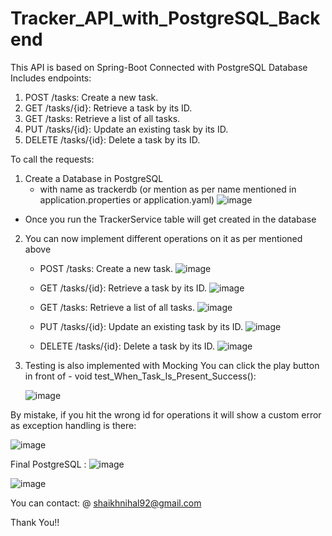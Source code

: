 # Tracker_API_with_PostgreSQL_Backend

This API is based on Spring-Boot
Connected with PostgreSQL Database
Includes endpoints:
1) POST /tasks: Create a new task.
2) GET /tasks/{id}: Retrieve a task by its ID.
3) GET /tasks: Retrieve a list of all tasks.
4) PUT /tasks/{id}: Update an existing task by its ID.
5) DELETE /tasks/{id}: Delete a task by its ID.


To call the requests:

1) Create a Database in PostgreSQL
   - with name as trackerdb (or mention as per name mentioned in application.properties or application.yaml)
![image](https://github.com/Wh0mM1/Tracker_API_with_PostgreSQL_Backend/assets/90375499/e4ff60c4-08bd-4322-a3b1-dcfbcd6abc61)

- Once you run the TrackerService table will get created in the database

2) You can now implement different operations on it as per mentioned above
   - POST /tasks: Create a new task.
    ![image](https://github.com/Wh0mM1/Tracker_API_with_PostgreSQL_Backend/assets/90375499/028b85c3-3fa1-483a-8d10-9bf8b1e1f476)

   - GET /tasks/{id}: Retrieve a task by its ID.
     ![image](https://github.com/Wh0mM1/Tracker_API_with_PostgreSQL_Backend/assets/90375499/db2d5eb1-46f1-4168-a609-6ed9ff6b1d44)

   - GET /tasks: Retrieve a list of all tasks.
     ![image](https://github.com/Wh0mM1/Tracker_API_with_PostgreSQL_Backend/assets/90375499/dc7f8d34-443a-4755-91f7-5864bf924e44)

   - PUT /tasks/{id}: Update an existing task by its ID.
     ![image](https://github.com/Wh0mM1/Tracker_API_with_PostgreSQL_Backend/assets/90375499/856fe9f8-e657-4c87-9e6e-da834e4d7cd9)

   - DELETE /tasks/{id}: Delete a task by its ID.
     ![image](https://github.com/Wh0mM1/Tracker_API_with_PostgreSQL_Backend/assets/90375499/4dbfa2f2-2cd3-42b0-8c64-2da481f83ec3)

3) Testing is also implemented with Mocking
    You can click the play button in front of - void test_When_Task_Is_Present_Success():
   
   ![image](https://github.com/Wh0mM1/Tracker_API_with_PostgreSQL_Backend/assets/90375499/2836bf70-3ae7-4a12-b4d1-ebad1944288b)

By mistake, if you hit the wrong id for operations it will show a custom error as exception handling is there:

![image](https://github.com/Wh0mM1/Tracker_API_with_PostgreSQL_Backend/assets/90375499/eb08120e-7645-4742-95ca-d202080aa180)

Final PostgreSQL :
![image](https://github.com/Wh0mM1/Tracker_API_with_PostgreSQL_Backend/assets/90375499/c03e593e-17b1-4180-b973-06acba260875)


![image](https://github.com/Wh0mM1/Tracker_API_with_PostgreSQL_Backend/assets/90375499/b76e0341-bff5-43af-97a1-9b61d231f9fa)

You can contact: @ shaikhnihal92@gmail.com

Thank You!!






